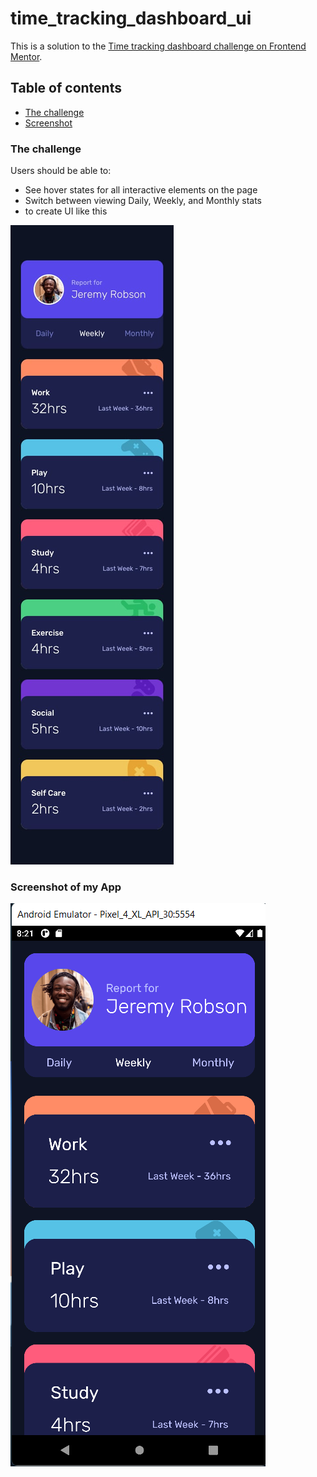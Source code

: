 # time_tracking_dashboard_ui

This is a solution to the [Time tracking dashboard challenge on Frontend Mentor](https://www.frontendmentor.io/challenges/time-tracking-dashboard-UIQ7167Jw).

## Table of contents

- [The challenge](#the-challenge)
- [Screenshot](#screenshot)

### The challenge

Users should be able to:

- See hover states for all interactive elements on the page
- Switch between viewing Daily, Weekly, and Monthly stats
- to create UI like this

 ![](design/mobile-design.jpg)

### Screenshot of my App

![](design/Screenshot.png)
